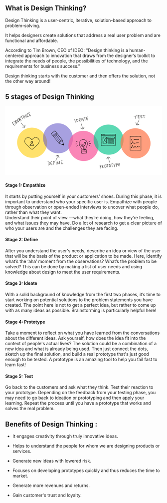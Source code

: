## What is Design Thinking?

Design Thinking is a user-centric, iterative, solution-based approach to problem-solving.

It helps designers create solutions that address a real user problem and are functional and affordable.

According to Tim Brown, CEO of IDEO: "Design thinking is a human-centered approach to innovation that draws from the designer’s toolkit to integrate the needs of people, the possibilities of technology, and the requirements for business success."

Design thinking starts with the customer and then offers the solution, not the other way around!

## 5 stages of Design Thinking

![Design Thinking process](stages_of_design_thinking.png)

#### Stage 1: Empathize

It starts by putting yourself in your customers’ shoes. During this phase, it is important to understand who your specific user is. Empathize with people through observation or open-ended interviews to uncover what people do, rather than what they want.
<br/>Understand their point of view —what they’re doing, how they’re feeling, and what issues they may have. Do a lot of research to get a clear picture of who your users are and the challenges they are facing.

#### Stage 2: Define

After you understand the user's needs, describe an idea or view of the user that will be the basis of the product or application to be made. Here, identify what’s the ‘aha’ moment from the observations? What’s the problem to be solved? This can be done by making a list of user needs and using knowledge about design to meet the user requirements.

#### Stage 3: Ideate

With a solid background of knowledge from the first two phases, it’s time to start working on potential solutions to the problem statements you have created. The point here is not to get a perfect idea, but rather to come up with as many ideas as possible. Brainstorming is particularly helpful here!

#### Stage 4: Prototype

Take a moment to reflect on what you have learned from the conversations about the different ideas. Ask yourself, how does the idea fit into the context of people's actual lives? The solution could be a combination of a new idea and what is already being used. Then just connect the dots, sketch up the final solution, and build a real prototype that's just good enough to be tested. A prototype is an amazing tool to help you fail fast to learn fast!

#### Stage 5: Test

Go back to the customers and ask what they think. Test their reaction to your prototype. Depending on the feedback from your testing phase, you may need to go back to ideation or prototyping and then apply your learning. Repeat the process until you have a prototype that works and solves the real problem.

## Benefits of Design Thinking :

- It engages creativity through truly innovative ideas.

- Helps to understand the people for whom we are designing products or services.

- Generate new ideas with lowered risk.

- Focuses on developing prototypes quickly and thus reduces the time to market.

- Generate more revenues and returns.

- Gain customer's trust and loyalty.




